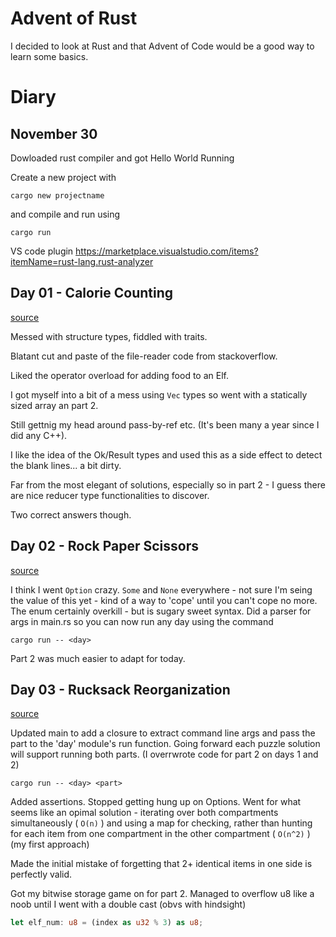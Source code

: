 # Advent of Rust

I decided to look at Rust and that Advent of Code would be a good way to learn some basics.

# Diary

## November 30

Dowloaded rust compiler and got Hello World Running

Create a new project with

```
cargo new projectname
```

and compile and run using

```
cargo run
```

VS code plugin https://marketplace.visualstudio.com/items?itemName=rust-lang.rust-analyzer

## Day 01 - Calorie Counting

[source](./src/day01.rs)

Messed with structure types, fiddled with traits.

Blatant cut and paste of the file-reader code from stackoverflow.

Liked the operator overload for adding food to an Elf.

I got myself into a bit of a mess using `Vec` types so went with a statically sized array an part 2.

Still gettnig my head around pass-by-ref etc. (It's been many a year since I did any C++).

I like the idea of the Ok/Result types and used this as a side effect to detect the blank lines... a bit dirty.

Far from the most elegant of solutions, especially so in part 2 - I guess there are nice reducer type functionalities to discover.

Two correct answers though.

## Day 02 - Rock Paper Scissors

[source](./src/day02.rs)

I think I went `Option` crazy. `Some` and `None` everywhere - not sure I'm seing the value of this yet - kind of a way to 'cope' until you can't cope no more. The enum certainly overkill - but is sugary sweet syntax.
Did a parser for args in main.rs so you can now run any day using the command

```
cargo run -- <day>
```

Part 2 was much easier to adapt for today.

## Day 03 - Rucksack Reorganization

[source](./src/day03.rs)

Updated main to add a closure to extract command line args and pass the part to the 'day' module's run function. Going forward each puzzle solution will support running both parts. (I overrwrote code for part 2 on days 1 and 2)

```
cargo run -- <day> <part>
```

Added assertions. Stopped getting hung up on Options. Went for what seems like an opimal solution - iterating over both compartments simultaneously ( `O(n)` ) and using a map for checking, rather than hunting for each item from one compartment in the other compartment ( `O(n^2)` ) (my first approach)

Made the initial mistake of forgetting that 2+ identical items in one side is perfectly valid.

Got my bitwise storage game on for part 2. Managed to overflow u8 like a noob until I went with a double cast (obvs with hindsight)

```rust
let elf_num: u8 = (index as u32 % 3) as u8;
```

